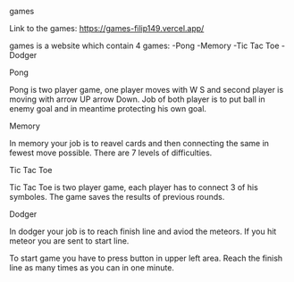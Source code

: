 games

Link to the games: https://games-filip149.vercel.app/

games is a website which contain 4 games:
-Pong
-Memory
-Tic Tac Toe
-Dodger

Pong

Pong is two player game, one player moves with W S and second player is moving with arrow UP arrow Down.
Job of both player is to put ball in enemy goal and in meantime protecting his own goal.

Memory

In memory your job is to reavel cards and then connecting the same in fewest move possible.
There are 7 levels of difficulties.

Tic Tac Toe

Tic Tac Toe is two player game, each player has to connect 3 of his symboles.
The game saves the results of previous rounds.

Dodger

In dodger your job is to reach finish line and aviod the meteors.
If you hit meteor you are sent to start line.

To start game you have to press button in upper left area.
Reach the finish line as many times as you can in one minute.
